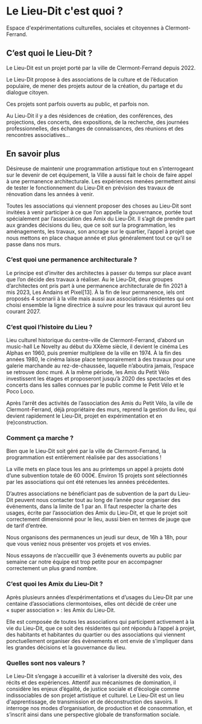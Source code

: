 # Le Lieu-Dit c'est quoi ?

Espace d'expérimentations culturelles, sociales et citoyennes à Clermont-Ferrand.

## C’est quoi le Lieu-Dit ?

Le Lieu-Dit est un projet porté par la ville de Clermont-Ferrand depuis 2022.

Le Lieu-Dit propose à des associations de la culture et de l’éducation populaire, de mener des projets autour de la création, du partage et du dialogue citoyen. 

Ces projets sont parfois ouverts au public, et parfois non.

Au Lieu-Dit il y a des résidences de création, des conférences, des projections, des concerts, des expositions, de la recherche, des journées professionnelles, des échanges de connaissances, des réunions et des rencontres associatives…

## En savoir plus

Désireuse de maintenir une programmation artistique tout en s’interrogeant sur le devenir de cet équipement, la Ville a aussi fait le choix de faire appel à une permanence architecturale. Les expériences menées permettent ainsi de tester le fonctionnement du Lieu-Dit en prévision des travaux de rénovation dans les années à venir. 

Toutes les associations qui viennent proposer des choses au Lieu-Dit sont invitées à venir participer à ce que l’on appelle la gouvernance, portée tout spécialement par l’association des Amix du Lieu-Dit. Il s’agit de prendre part aux grandes décisions du lieu, que ce soit sur la programmation, les aménagements, les travaux, son ancrage sur le quartier, l’appel à projet que nous mettons en place chaque année et plus généralement tout ce qu’il se passe dans nos murs.


### C’est quoi une permanence architecturale ?

Le principe est d’inviter des architectes à passer du temps sur place avant que l’on décide des travaux à réaliser. Au le Lieu-Dit, deux groupes d’architectes ont pris part à une permanence architecturale de fin 2021 à mis 2023, Les Andains et Pixel[13]. À la fin de leur permanence, iels ont proposés 4 scenarii à la ville mais aussi aux associations résidentes qui ont choisi ensemble la ligne directrice à suivre pour les travaux qui auront lieu courant 2027.


### C’est quoi l’histoire du Lieu ?

Lieu culturel historique du centre-ville de Clermont-Ferrand, d’abord un music-hall Le Novelty au début du XXème siècle, il devient le cinéma Les Alphas en 1960, puis premier multiplexe de la ville en 1974. À la fin des années 1980, le cinéma laisse place temporairement à des travaux pour une galerie marchande au rez-de-chaussée, laquelle n’aboutira jamais, l’espace se retrouve donc muré. A la même période, les Amis du Petit Vélo investissent les étages et proposeront jusqu’à 2020 des spectacles et des concerts dans les salles connues par le public comme le Petit Vélo et le Poco Loco.

Après l’arrêt des activités de l’association des Amis du Petit Vélo, la ville de Clermont-Ferrand, déjà propriétaire des murs, reprend la gestion du lieu, qui devient rapidement le Lieu-Dit, projet en expérimentation et en (re)construction.


### Comment ça marche ?

Bien que le Lieu-Dit soit géré par la ville de Clermont-Ferrand, la programmation est entièrement réalisée par des associations !

La ville mets en place tous les ans au printemps un appel à projets doté d’une subvention totale de 60 000€. Environ 15 projets sont sélectionnés par les associations qui ont été retenues les années précédentes. 

D’autres associations ne bénéficiant pas de subvention de la part du Lieu-Dit peuvent nous contacter tout au long de l’année pour organiser des événements, dans la limite de 1 par an. Il faut respecter la charte des usages, écrite par l’association des Amix du Lieu-Dit, et que le projet soit correctement dimensionné pour le lieu, aussi bien en termes de jauge que de tarif d’entrée.

Nous organisons des permanences un jeudi sur deux, de 16h à 18h, pour que vous veniez nous présenter vos projets et vos envies.

Nous essayons de n’accueillir que 3 événements ouverts au public par semaine car notre équipe est trop petite pour en accompagner correctement un plus grand nombre.


### C’est quoi les Amix du Lieu-Dit ?

Après plusieurs années d’expérimentations et d’usages du Lieu-Dit par une centaine d’associations clermontoises, elles ont décidé de créer une « super association » : les Amix du Lieu-Dit.

Elle est composée de toutes les associations qui participent activement à la vie du Lieu-Dit, que ce soit des résidentes qui ont répondu à l’appel à projet, des habitants et habitantes du quartier ou des associations qui viennent ponctuellement organiser des évènements et ont envie de s’impliquer dans les grandes décisions et la gouvernance du lieu. 


### Quelles sont nos valeurs ?

Le Lieu-Dit s’engage à accueillir et à valoriser la diversité des voix, des récits et des expériences. Attentif aux mécanismes de domination, il considère les enjeux d’égalité, de justice sociale et d’écologie comme indissociables de son projet artistique et culturel. Le Lieu-Dit est un lieu d'apprentissage, de transmission et de déconstruction des savoirs. Il interroge nos modes d’organisation, de production et de consommation, et s’inscrit ainsi dans une perspective globale de transformation sociale.